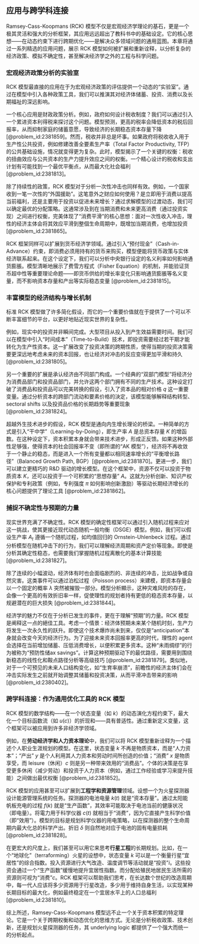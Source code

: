 ## 应用与跨学科连接

Ramsey-Cass-Koopmans (RCK) 模型不仅是宏观经济学理论的基石，更是一个极其灵活和强大的分析框架，其应用远远超出了教科书中的基础设定。它的核心思想——在动态约束下进行跨期优化——是解决众多领域问题的通用蓝图。本章将通过一系列精选的应用问题，展示 RCK 模型如何被扩展和重新诠释，以分析复杂的经济政策、模拟不确定性，甚至解决经济学之外的工程与科学问题。

### 宏观经济政策分析的实验室

RCK 模型最直接的应用在于为宏观经济政策的评估提供一个动态的“实验室”。通过在模型中引入各种政策工具，我们可以推演其对经济体储蓄、投资、消费以及长期福祉的深远影响。

一个核心应用是财政政策分析。例如，政府如何设计税收制度？我们可以通过引入一个累进资本利得税来探讨这个问题。模型预测，更高的税率会降低资本的税后回报率，从而抑制家庭的储蓄意愿，导致经济的长期稳态资本存量下降 [@problem_id:2381859]。然而，税收并非总是坏事。如果政府将税收收入用于生产性公共投资，例如修建改善全要素生产率（Total Factor Productivity, TFP）的公共基础设施，情况就变得更为复杂。此时，模型揭示了一个关键的权衡：税收的扭曲效应与公共资本的生产力提升效应之间的权衡。一个精心设计的税收和支出计划有可能找到一个最优平衡点，从而最大化社会福利 [@problem_id:2381813]。

除了持续性的政策，RCK 模型对于分析一次性冲击也同样有效。例如，一个国家收到一笔一次性的“外国援助”。这笔意外之财应如何使用？是立即用于消费以提高当前福利，还是主要用于投资以促进未来增长？通过求解模型的过渡动态，我们可以确定最优的分配策略。这通常涉及到在当期消费和未来更高消费（通过投资实现）之间进行权衡，完美体现了“消费平滑”的核心思想：面对一次性收入冲击，理性的经济主体会将其效应平滑到整個生命周期中，既增加当期消费，也增加投资 [@problem_id:2381865]。

RCK 框架同样可以扩展到货币经济学领域。通过引入“预付现金”（Cash-in-Advance）约束，即消费必须用持有的货币来购买，模型便能将货币政策与实体经济联系起来。在这个设定下，我们可以分析中央银行设定的名义利率如何影响通货膨脹。模型清晰地展示了费雪方程式（Fisher Equation）的机制，并能验证货币超中性等重要理论命题——即货币供给的增长率变化只影响通货膨脹等名义变量，而不影响资本存量和产出等实际稳态变量 [@problem_id:2381815]。

### 丰富模型的经济结构与增长机制

标准 RCK 模型做了许多简化假设，而它的一个重要价值就在于提供了一个可以不断丰富细节的平台，以更好地贴近现实世界的复杂性。

例如，现实中的投资并非瞬间完成。大型项目从投入到产生效益需要时间。我们可以在模型中引入“时间成本”（Time-to-Build）技术，即投资需要经过若干期才能转化为生产性资本。这一扩展改变了投资决策的跨期性质，使得当期的投资决策需要更深远地考虑未来的资本回报，也让经济对冲击的反应变得更加平滑和持久 [@problem_id:2381805]。

另一个重要的扩展是承认经济由不同部门构成。一个经典的“双部门模型”将经济分为消费品部门和投资品部门，并允许这两个部门拥有不同的生产技术。这种设定打破了消费品和投资品可以完美转换的假设，引入了资本品的相对价格 $q$ 这一重要变量。通过分析资本的跨部门流动和要素价格的決定，该模型能够解释结构转型、 sectoral shifts 以及投资品价格的长期趋势等重要现象 [@problem_id:2381824]。

超越外生技术进步的假设，RCK 模型是通向内生增长理论的桥梁。一种简单的方式是引入“干中学”（Learning-by-Doing），即生产率 $A$ 是总资本存量 $K$ 的增函数。在这种设定下，资本积累本身就会带来技术进步，形成正反馈。如果这种外部性足够强，使得资本的社会回报率不变（即所谓的“AK 模型”），经济将不再收敛于一个静止的稳态，而是进入一个所有变量都以相同速率增长的“平衡增长路径”（Balanced Growth Path, BGP）[@problem_id:2381870]。更进一步，我们可以建立更精巧的 R&D 驱动的增长模型。在这个框架中，资源不仅可以投资于物质资本 $K$，还可以投资于一个可积累的“思想存量” $A$。这就为分析创新、知识产权保护和专利政策（例如，专利强度 $\pi$ 如何影响创新激励）等驱动长期经济增长的核心问题提供了理论工具 [@problem_id:2381862]。

### 捕捉不确定性与预期的力量

现实世界充满了不确定性。RCK 模型的确定性框架可以通过引入随机过程来应对这一挑战，使其更接近现代动态随机一般均衡（DSGE）模型。例如，我们可以假设生产率 $A_t$ 遵循一个随机过程，如均值回归的 Ornstein-Uhlenbeck 过程。通过分析模型在随机冲击下的行为，我们可以理解经济周期和资产定价等现象。即使是分析其确定性稳态，也需要我们掌握随机过程离散化的基本计算技能 [@problem_id:2381827]。

除了连续的小幅波动，经济体有时也会面临剧烈的、非连续的冲击，比如战争或自然灾害。这类事件可以通过泊松过程（Poisson process）来建模，即资本存量会以一个固定的概率 $\lambda$ 突然被摧毁一部分。模型分析顯示，这种灾难风险的存在，会像一个更高的有效折旧率一样，促使理性的规划者持有更低的稳态资本存量，以规避潜在的巨大损失 [@problem_id:2381844]。

经济学的魅力不仅在于分析已发生的事件，更在于理解“预期”的力量。RCK 模型是阐释这一点的絕佳工具。考虑一个情景：经济体预期未来某个随机时刻，生产力将发生一次永久性的跃升。即使这个技术爆炸尚未到来，仅仅是“anticipation”本身就会改变今天的经济行为。为了迎接未来资本回报率更高的时代，理性的 agent 会选择在当前增加储蓄、压低消费增长，以便积累更多资本。这种“未雨绸缪”的行为被称为“预防性储ax savings”。计算这种预期驱动下的最优路径，需要用到围绕新稳态的线性化和鞍点路径分析等高级技巧 [@problem_id:2381879]。类似地，对于一个可预见的未来人口结构变化，如“生育率崩溃”，前瞻性的经济主体们会在冲击实际发生之前就开始调整其储蓄和投资决策，从而平滑冲击带来的影响 [@problem_id:2380402]。

### 跨学科连接：作为通用优化工具的 RCK 模型

RCK 模型的数学结构——在一个状态变量（如 $k$）的动态演化方程约束下，最大化一个目标函数流（如 $u(c)$）的折现和——具有普适性。通过重新定义变量，这个框架可以被应用到许多非经济学领域。

例如，在**劳动经济学和人力资本理论**中，我们可以将 RCK 模型重新诠释为一个描述个人职业生涯规划的模型。在这里，状态变量 $k$ 不再是物质资本，而是“人力资本”；“产出” $y$ 是个人利用其人力资本和劳动时间所创造的价值；“消费” $x$ 是物质享受，而 leisure（休闲）$c$ 则是另一种带来效用的“消费品”。个体的决策是在享受更多休闲（减少劳动）和投资于人力资本（例如，通过工作经验或学习来提升技能）之间做出最优权衡 [@problem_id:2381852]。

RCK 模型的应用甚至可以扩展到**工程学和资源管理**领域。设想一个为火星探测器设计能源管理系统的任务。探测器的电池电量 $k(t)$ 就是“资本存量”。通过太阳能帆板充电的过程 $f(k)$ 就是“生产函数”，其效率可能取决于电池当前的健康状况（即电量）。将電力用于科学仪器 $c(t)$ 就相当于“消费”，因为它直接产生科学价值（即“效用”）。模型的目标是规划科学仪器的用电策略，以在探测器的整个生命周期内最大化总的科学产出。折旧 $\delta$ 则自然地对应于电池的固有电量损耗 [@problem_id:2381828]。

在更宏大的尺度上，我们甚至可以用它来思考**行星工程**的长期规划。比如，在一个“地球化”（terraforming）火星的设想中，状态变量 $k$ 可以是一个衡量行星“宜居性”的综合指数。投入资源进行大气改造、温度调节等活动就是“投资”$i$。这些投资会通过一个“生产函数”缓慢地提升宜居性指数。而分配给殖民地居民生活所需的资源则可视为“消费”$c$。RCK 框架可以帮助我们思考，在长达数个世纪的改造周期中，每一代人应该将多少资源用于行星改造，多少用于维持自身生活，以实现某种长期目标的最大化，例如最终稳定在一个宜居水平上的人口总福利 [@problem_id:2381810]。

综上所述，Ramsey-Cass-Koopmans 模型远不止一个关于资本积累的特定理论。它是一个关于跨期权衡和动态优化的思维方式。无论是分析税收政策、技术创新，还是规划火星探测器的任务，其 underlying logic 都提供了一个强大而统一的分析起点。